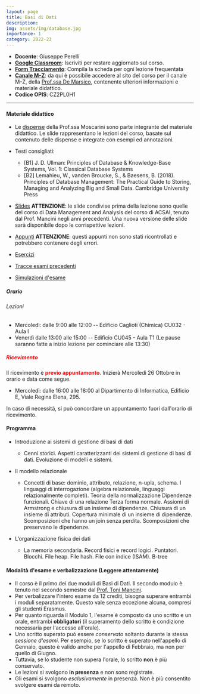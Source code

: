```yaml
---
layout: page
title: Basi di Dati
description:
img: assets/img/database.jpg
importance: 1
category: 2022-23
---
```


 - **Docente**: Giuseppe Perelli
 - **[Google Classroom](https://classroom.google.com/c/NTI2MzczNjQ2NzQw?cjc=o37fjh7)**: Iscriviti per restare aggiornato sul corso.
 - **[Form Tracciamento](https://docs.google.com/forms/d/e/1FAIpQLSc9hLH7yRV32YVDnKKDySd8lfRmfnUtDHOypE6gwQPYv8cBZA/viewform)**: Compila la scheda per ogni lezione frequentata
 - **[Canale M-Z](https://sites.google.com/a/di.uniroma1.it/basidati-modulo1-mz/home-page)**: da qui è possibile accedere al sito del corso per il canale M-Z, della [Prof.ssa De Marsico](https://sites.google.com/a/di.uniroma1.it/maria-de-marsico/), contenente ulteriori informazioni e materiale didattico.
 - **Codice OPIS**: CZ2PL0H1
 
------

#### Materiale didattico
- Le [dispense](https://drive.google.com/drive/folders/1UrkpkqsKYDZc0lVb6J7dihBmiNj6NAxf?usp=sharing) della Prof.ssa Moscarini sono parte integrante del materiale didattico.
Le slide rappresentano le lezioni del corso, basate sul contenuto delle dispense e integrate con esempi ed annotazioni. 

- Testi consigliati:
  - [B1] J. D. Ullman: Principles of Database & Knowledge-Base Systems, Vol. 1: Classical Database Systems
  - [B2] Lemahieu, W., vanden Broucke, S., & Baesens, B. (2018). Principles of Database Management: The Practical Guide to Storing, Managing and Analyzing Big and Small Data. Cambridge University Press

- [Slides](https://drive.google.com/drive/folders/1w_x8EK4SN6WiPuuDG8XtrqjxfVCga3f9?usp=sharing) **ATTENZIONE**: le slide condivise prima della lezione sono quelle del corso di Data Management and Analysis del corso di ACSAI, tenuto dal Prof. Mancini negli anni precedenti. Una nuova versione delle slide sarà disponibile dopo le corrispettive lezioni.
- [Appunti](https://drive.google.com/drive/folders/12YOdTpneBSp8hhmSqzJwPvkqhAgsVBSE?usp=sharing) **ATTENZIONE**: questi appunti non sono stati ricontrollati e potrebbero contenere degli errori.
- [Esercizi](https://drive.google.com/drive/folders/1QOCK7AH_EAsXF9O8VkjT857pkg91c1q6?usp=sharing)
- [Tracce esami precedenti](https://drive.google.com/drive/folders/1oM1vfoahHk9_7yUsAkjScHhQ43AUx-8T?usp=sharing)
- [Simulazioni d'esame](https://drive.google.com/drive/folders/1pS9mx_8nD_AJ3J4s7EcgOYSkfVucxWcm?usp=sharing)

##### **Orario**

###### Lezioni

- Mercoledì: dalle 9:00 alle 12:00 -- Edificio Caglioti (Chimica) CU032 - Aula I
- Venerdì dalle 13:00 alle 15:00 -- Edificio CU045 - Aula T1 (Le pause saranno fatte a inizio lezione per cominciare alle 13:30)

##### **<span style="color:red"> Ricevimento </span>**

Il ricevimento è **<span style="color:red">previo appuntamento</span>**. Inizierà Mercoledì 26 Ottobre in orario e data come segue. 

- Mercoledì: dalle 16:00 alle 18:00 al Dipartimento di Informatica, Edificio E, Viale Regina Elena, 295.

In caso di necessità, si può concordare un appuntamento fuori dall'orario di ricevimento.
 
#### Programma

- Introduzione ai sistemi di gestione di basi di dati
  - Cenni storici. Aspetti caratterizzanti dei sistemi di gestione di basi di dati. Evoluzione di modelli e sistemi.

- Il modello relazionale
  - Concetti di base: dominio, attributo, relazione, n-upla, schema. I linguaggi di interrogazione (algebra relazionale, linguaggi relazionalmente completi). Teoria della normalizzazione Dipendenze funzionali. Chiave di una relazione Terza forma normale. Assiomi di Armstrong e chiusura di un insieme di dipendenze. Chiusura di un insieme di attributi. Copertura minimale di un insieme di dipendenze. Scomposizioni che hanno un join senza perdita. Scomposizioni che preservano le dipendenze.
- L’organizzazione fisica dei dati
  - La memoria secondaria. Record fisici e record logici. Puntatori. Blocchi. File heap. File hash. File con indice (ISAM). B-tree


#### Modalità d'esame e verbalizzazione (**Leggere attentamente**)
- Il corso è il primo dei due moduli di Basi di Dati. Il secondo modulo è tenuto nel secondo semestre dal [Prof. Toni Mancini](http://tmancini.di.uniroma1.it/index.php).
- Per verbalizzare l'intero esame da 12 crediti, bisogna superare entrambi i moduli separatamente. Questo vale senza eccezione alcuna, compresi gli studenti Erasmus.
- Per quanto riguarda il Modulo 1, l'esame è composto da uno scritto e un orale, entrambi **obbligatori** (il superamento dello scritto è condizione necessaria per l'accesso all'orale).
- Uno scritto superato può essere *conservato* soltanto durante la stessa *sessione d'esami*. Per esempio, se lo scritto è superato nell'appello di Gennaio, questo è valido anche per l'appello di Febbraio, ma non per quello di Giugno.
- Tuttavia, se lo studente non supera l'orale, lo scritto **non** è più conservato.
- Le lezioni si svolgono **in presenza** e non sono registrate.
- Gli esami si svolgono *esclusivamente* in presenza. Non è più consentito svolgere esami da remoto.
